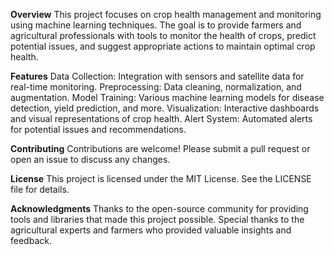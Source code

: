**Overview**
This project focuses on crop health management and monitoring using machine learning techniques. The goal is to provide farmers and agricultural professionals with tools to monitor the health of crops, predict potential issues, and suggest appropriate actions to maintain optimal crop health.

**Features**
Data Collection: Integration with sensors and satellite data for real-time monitoring.
Preprocessing: Data cleaning, normalization, and augmentation.
Model Training: Various machine learning models for disease detection, yield prediction, and more.
Visualization: Interactive dashboards and visual representations of crop health.
Alert System: Automated alerts for potential issues and recommendations.

**Contributing**
Contributions are welcome! Please submit a pull request or open an issue to discuss any changes.

**License**
This project is licensed under the MIT License. See the LICENSE file for details.

**Acknowledgments**
Thanks to the open-source community for providing tools and libraries that made this project possible.
Special thanks to the agricultural experts and farmers who provided valuable insights and feedback.
